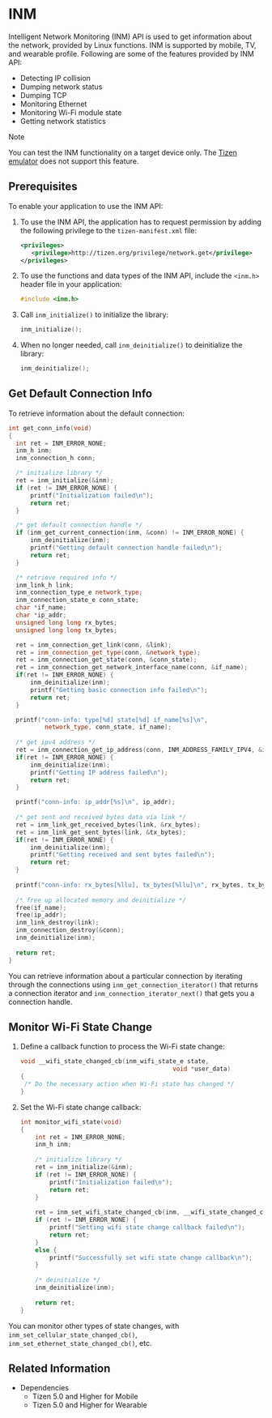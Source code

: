 # INM

Intelligent Network Monitoring (INM) API is used to get information about the network, provided by Linux functions. INM is supported by mobile, TV, and wearable profile. Following are some of the features provided by INM API:

- Detecting IP collision
- Dumping network status
- Dumping TCP
- Monitoring Ethernet
- Monitoring Wi-Fi module state
- Getting network statistics

> [!NOTE]
> You can test the INM functionality on a target device only. The [Tizen emulator](../../../tizen-studio/common-tools/emulator.md) does not support this feature.

## Prerequisites

To enable your application to use the INM API:

1. To use the INM API, the application has to request permission by adding the following privilege to the `tizen-manifest.xml` file:

   ```xml
   <privileges>
      <privilege>http://tizen.org/privilege/network.get</privilege>
   </privileges>
   ```

2. To use the functions and data types of the INM API, include the `<inm.h>` header file in your application:

   ```cpp
   #include <inm.h>
   ```

3. Call `inm_initialize()` to initialize the library:

    ```cpp
    inm_initialize();
    ```

4. When no longer needed, call `inm_deinitialize()` to deinitialize the library:

   ```cpp
   inm_deinitialize();
   ```
   
## Get Default Connection Info

To retrieve information about the default connection:

   ```cpp
   int get_conn_info(void)
   {
     int ret = INM_ERROR_NONE;
     inm_h inm;
     inm_connection_h conn;

     /* initialize library */
     ret = inm_initialize(&inm);
     if (ret != INM_ERROR_NONE) {
         printf("Initialization failed\n");
         return ret;
     }

     /* get default connection handle */
     if (inm_get_current_connection(inm, &conn) != INM_ERROR_NONE) {
         inm_deinitialize(inm);
         printf("Getting default connection handle failed\n");
         return ret;
     }

     /* retrieve required info */
     inm_link_h link;
     inm_connection_type_e network_type;
     inm_connection_state_e conn_state;
     char *if_name;
     char *ip_addr;
     unsigned long long rx_bytes;
     unsigned long long tx_bytes;

     ret = inm_connection_get_link(conn, &link);
     ret = inm_connection_get_type(conn, &network_type);
     ret = inm_connection_get_state(conn, &conn_state);
     ret = inm_connection_get_network_interface_name(conn, &if_name);
     if(ret != INM_ERROR_NONE) {
         inm_deinitialize(inm);
         printf("Getting basic connection info failed\n");
         return ret;
     }

     printf("conn-info: type[%d] state[%d] if_name[%s]\n",
             network_type, conn_state, if_name);
     
     /* get ipv4 address */
     ret = inm_connection_get_ip_address(conn, INM_ADDRESS_FAMILY_IPV4, &ip_addr);
     if(ret != INM_ERROR_NONE) {
         inm_deinitialize(inm);
         printf("Getting IP address failed\n");
         return ret;
     }

     printf("conn-info: ip_addr[%s]\n", ip_addr);
     
     /* get sent and received bytes data via link */
     ret = inm_link_get_received_bytes(link, &rx_bytes);
     ret = inm_link_get_sent_bytes(link, &tx_bytes);
     if(ret != INM_ERROR_NONE) {
         inm_deinitialize(inm);
         printf("Getting received and sent bytes failed\n");
         return ret;
     }
     
     printf("conn-info: rx_bytes[%llu], tx_bytes[%llu]\n", rx_bytes, tx_bytes);
     
     /* free up allocated memory and deinitialize */
     free(if_name);
     free(ip_addr);
     inm_link_destroy(link);
     inm_connection_destroy(&conn);
     inm_deinitialize(inm);
     
     return ret;
   }
   ```

You can retrieve information about a particular connection by iterating through the connections using `inm_get_connection_iterator()` that returns a connection iterator and `inm_connection_iterator_next()` that gets you a connection handle.

## Monitor Wi-Fi State Change

1. Define a callback function to process the Wi-Fi state change:

    ```cpp
    void __wifi_state_changed_cb(inm_wifi_state_e state,
                                              void *user_data)
    {
     /* Do the necessary action when Wi-Fi state has changed */
    }
    ```
    
2. Set the Wi-Fi state change callback:

    ```cpp
    int monitor_wifi_state(void)
    {
        int ret = INM_ERROR_NONE;
        inm_h inm;
        
        /* initialize library */
        ret = inm_initialize(&inm);
        if (ret != INM_ERROR_NONE) {
            printf("Initialization failed\n");
            return ret;
        }
        
        ret = inm_set_wifi_state_changed_cb(inm, __wifi_state_changed_cb, NULL);
        if (ret != INM_ERROR_NONE) {
            printf("Setting wifi state change callback failed\n");
            return ret;
        }
        else {
            printf("Successfully set wifi state change callback\n");
        }
        
        /* deinitialize */
        inm_deinitialize(inm);
        
        return ret;
    }
    ```
    
You can monitor other types of state changes, with `inm_set_cellular_state_changed_cb()`, `inm_set_ethernet_state_changed_cb()`, etc.

## Related Information
- Dependencies
  - Tizen 5.0 and Higher for Mobile
  - Tizen 5.0 and Higher for Wearable
